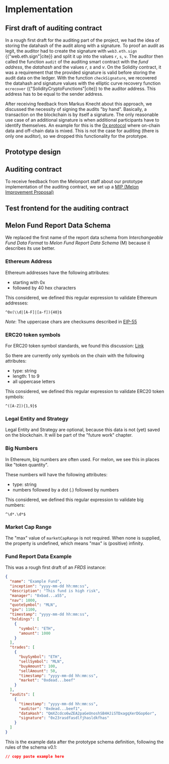 # Implementation

## First draft of auditing contract

In a rough first draft for the auditing part of the project, we had the idea of storing the datahash of the audit along with a signature. To proof an audit as legit, the auditor had to create the signature with `web3.eth.sign` {{"web.eth.sign"|cite}} and split it up into the values `r`, `s`, `v`.
The auditor then called the function `audit` of the auditing smart contract with the _fund address_, the _datahash_ and the values _r_, _s_ and _v_.
On the Solidity contract, it was a requirement that the provided signature is valid before storing the audit data on the ledger. With the function `checkSignature`, we recovered the datahash and signature values with the elliptic curve recovery function `ecrecover` {{"SolidityCryptoFunctions"|cite}} to the auditor address. This address has to be equal to the sender address.

After receiving feedback from Markus Knecht about this approach, we discussed the necessity of signing the audits "by hand". Basically, a transaction on the blockchain is by itself a signature. The only reasonable use case of an additional signature is when additional participants have to identify themselves. An example for this is the [0x protocol](https://0xproject.com/) where on-chain data and off-chain data is mixed. This is not the case for auditing (there is only one auditor), so we dropped this functionality for the prototype.

## Prototype design

## Auditing contract

To receive feedback from the Melonport staff about our prototype implementation of the auditing contract, we set up a [MIP (Melon Improvement Proposal)](https://github.com/melonproject/MIP/issues/1)

## Test frontend for the auditing contract


## Melon Fund Report Data Schema

We replaced the first name of the report data schema from _Interchangeable Fund Data Format_ to _Melon Fund Report Data Schema_ (M) because it describes its use better.

### Ethereum Address
Ethereum addresses have the following attributes:
* starting with 0x
* followed by 40 hex characters

This considered, we defined this regular expression to validate Ethereum addresses: 
```regex
^0x(\\d|[A-F]|[a-f]){40}$
```

*Note*: The uppercase chars are checksums described in [EIP-55](https://github.com/ethereum/EIPs/blob/master/EIPS/eip-55.md)

### ERC20 token symbols
For ERC20 token symbol standards, we found this discussion: [Link](https://ethereum.stackexchange.com/questions/25619/is-there-length-limits-on-token-symbols)

So there are currently only symbols on the chain with the following attributes:
* type: string
* length: 1 to 9
* all uppercase letters

This considered, we defined this regular expression to validate ERC20 token symbols: 
```regex
^([A-Z]){1,9}$
```

### Legal Entity and Strategy
Legal Entity and Strategy are optional, because this data is not (yet) saved on the blockchain.
It will be part of the "future work" chapter.

### Big Numbers
In Ethereum, big numbers are often used. For melon, we see this in places like "token quantity".

These numbers will have the following attributes:
* type: string
* numbers followed by a dot (.) followed by numbers

This considered, we defined this regular expression to validate big numbers: 
```regex
^\d*.\d*$
```

### Market Cap Range
The "max" value of `marketCapRange` is not required. When none is supplied, the property is undefined, which means "max" is (positive) infinity.

### Fund Report Data Example

This was a rough first draft of an *FRDS* instance:

```json
{
  "name": "Example Fund",
  "inception": "yyyy-mm-dd hh:mm:ss",
  "description": "This fund is high risk",
  "manager": "0xbad...a55",
  "nav": 1000,
  "quoteSymbol": "MLN",
  "gav": 1100,
  "timestamp": "yyyy-mm-dd hh:mm:ss",
  "holdings": [
    {
      "symbol": "ETH",
      "amount": 1000
    }
  ],
  "trades": [
    {
      "buySymbol": "ETH",
      "sellSymbol": "MLN",
      "buyAmount": 100,
      "sellAmount": 50,
      "timestamp": "yyyy-mm-dd hh:mm:ss",
      "market": "0xdead...beef"
    }
  ],
  "audits": [
    {
      "timestamp": "yyyy-mm-dd hh:mm:ss",
      "auditor": "0xdead...beef1",
      "dataHash": "QmXZcdco6wZEA2paGeUnoshSB4HJiSTDxagqXerDGop6or",
      "signature": "0x23rasdfasdlfjhasldkfhas"
    }
  ]
}
```

This is the example data after the prototype schema definition, following the rules of the schema v0.1:
```json
// copy paste example here
```
